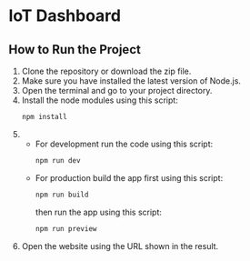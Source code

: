 # IoT Dashboard

## How to Run the Project

1. Clone the repository or download the zip file.
2. Make sure you have installed the latest version of Node.js.
3. Open the terminal and go to your project directory.
4. Install the node modules using this script:
    ```bash
    npm install
    ```
5. - For development run the code using this script:
      ```bash
      npm run dev
      ```
    - For production build the app first using this script:
      ```bash
      npm run build
      ```
      then run the app using this script:
      ```bash
      npm run preview
      ```
6. Open the website using the URL shown in the result.
